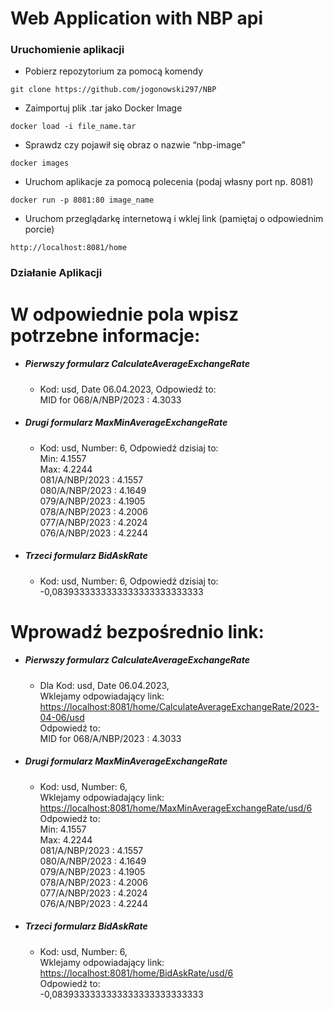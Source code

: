 <h1 class="code-line" data-line-start=0 data-line-end=1 ><a id="Web_Application_with_NBP_api_0"></a>Web Application with NBP api</h1>
<h3 class="code-line" data-line-start=3 data-line-end=4 ><a id="Uruchomienie_aplikacji_3"></a>Uruchomienie aplikacji</h3>
<ul>
<li class="has-line-data" data-line-start="4" data-line-end="5">Pobierz repozytorium za pomocą komendy</li>
</ul>
<pre><code class="has-line-data" data-line-start="6" data-line-end="8" class="language-sh">git <span class="hljs-built_in">clone</span> https://github.com/jogonowski297/NBP
</code></pre>
<ul>
<li class="has-line-data" data-line-start="8" data-line-end="9">Zaimportuj plik .tar jako Docker Image</li>
</ul>
<pre><code class="has-line-data" data-line-start="10" data-line-end="12" class="language-sh">docker load -i file_name.tar
</code></pre>
<ul>
<li class="has-line-data" data-line-start="12" data-line-end="13">Sprawdz czy pojawił się obraz o nazwie “nbp-image”</li>
</ul>
<pre><code class="has-line-data" data-line-start="14" data-line-end="16" class="language-sh">docker images
</code></pre>
<ul>
<li class="has-line-data" data-line-start="16" data-line-end="17">Uruchom aplikacje za pomocą polecenia (podaj własny port np. 8081)</li>
</ul>
<pre><code class="has-line-data" data-line-start="18" data-line-end="20" class="language-sh">docker run -p <span class="hljs-number">8081</span>:<span class="hljs-number">80</span> image_name
</code></pre>
<ul>
<li class="has-line-data" data-line-start="20" data-line-end="21">Uruchom przeglądarkę internetową i wklej link (pamiętaj o odpowiednim porcie)</li>
</ul>
<pre><code class="has-line-data" data-line-start="22" data-line-end="24" class="language-sh">http://localhost:<span class="hljs-number">8081</span>/home
</code></pre>
<h3 class="code-line" data-line-start=25 data-line-end=26 ><a id="Dziaanie_Aplikacji_25"></a>Działanie Aplikacji</h3>
<h1 class="code-line" data-line-start=26 data-line-end=27 ><a id="W_odpowiednie_pola_wpisz_potrzebne_informacje_26"></a>W odpowiednie pola wpisz potrzebne informacje:</h1>
<ul>
<li class="has-line-data" data-line-start="27" data-line-end="30">
<h5 class="code-line" data-line-start=27 data-line-end=28 ><a id="Pierwszy_formularz_CalculateAverageExchangeRate_27"></a>Pierwszy formularz CalculateAverageExchangeRate</h5>
<ul>
<li class="has-line-data" data-line-start="28" data-line-end="30">Kod: usd, Date 06.04.2023, Odpowiedź to:<br>
MID for 068/A/NBP/2023 : 4.3033</li>
</ul>
</li>
<li class="has-line-data" data-line-start="30" data-line-end="40">
<h5 class="code-line" data-line-start=30 data-line-end=31 ><a id="Drugi_formularz_MaxMinAverageExchangeRate_30"></a>Drugi formularz MaxMinAverageExchangeRate</h5>
<ul>
<li class="has-line-data" data-line-start="31" data-line-end="40">Kod: usd, Number: 6, Odpowiedź dzisiaj to:<br>
Min: 4.1557<br>
Max: 4.2244<br>
081/A/NBP/2023 : 4.1557<br>
080/A/NBP/2023 : 4.1649<br>
079/A/NBP/2023 : 4.1905<br>
078/A/NBP/2023 : 4.2006<br>
077/A/NBP/2023 : 4.2024<br>
076/A/NBP/2023 : 4.2244</li>
</ul>
</li>
<li class="has-line-data" data-line-start="40" data-line-end="44">
<h5 class="code-line" data-line-start=40 data-line-end=41 ><a id="Trzeci_formularz_BidAskRate_40"></a>Trzeci formularz BidAskRate</h5>
<ul>
<li class="has-line-data" data-line-start="41" data-line-end="44">Kod: usd, Number: 6, Odpowiedź dzisiaj to:<br>
-0,0839333333333333333333333333</li>
</ul>
</li>
</ul>
<h1 class="code-line" data-line-start=44 data-line-end=45 ><a id="Wprowad_bezporednio_link_44"></a>Wprowadź bezpośrednio link:</h1>
<ul>
<li class="has-line-data" data-line-start="45" data-line-end="51">
<h5 class="code-line" data-line-start=45 data-line-end=46 ><a id="Pierwszy_formularz_CalculateAverageExchangeRate_45"></a>Pierwszy formularz CalculateAverageExchangeRate</h5>
<ul>
<li class="has-line-data" data-line-start="46" data-line-end="51">Dla Kod: usd, Date 06.04.2023,<br>
Wklejamy odpowiadający link:<br>
<a href="https://localhost:8081/home/CalculateAverageExchangeRate/2023-04-06/usd">https://localhost:8081/home/CalculateAverageExchangeRate/2023-04-06/usd</a><br>
Odpowiedź to:<br>
MID for 068/A/NBP/2023 : 4.3033</li>
</ul>
</li>
<li class="has-line-data" data-line-start="51" data-line-end="64">
<h5 class="code-line" data-line-start=51 data-line-end=52 ><a id="Drugi_formularz_MaxMinAverageExchangeRate_51"></a>Drugi formularz MaxMinAverageExchangeRate</h5>
<ul>
<li class="has-line-data" data-line-start="52" data-line-end="64">Kod: usd, Number: 6,<br>
Wklejamy odpowiadający link:<br>
<a href="https://localhost:8081/home/MaxMinAverageExchangeRate/usd/6">https://localhost:8081/home/MaxMinAverageExchangeRate/usd/6</a><br>
Odpowiedź to:<br>
Min: 4.1557<br>
Max: 4.2244<br>
081/A/NBP/2023 : 4.1557<br>
080/A/NBP/2023 : 4.1649<br>
079/A/NBP/2023 : 4.1905<br>
078/A/NBP/2023 : 4.2006<br>
077/A/NBP/2023 : 4.2024<br>
076/A/NBP/2023 : 4.2244</li>
</ul>
</li>
<li class="has-line-data" data-line-start="64" data-line-end="70">
<h5 class="code-line" data-line-start=64 data-line-end=65 ><a id="Trzeci_formularz_BidAskRate_64"></a>Trzeci formularz BidAskRate</h5>
<ul>
<li class="has-line-data" data-line-start="65" data-line-end="70">Kod: usd, Number: 6,<br>
Wklejamy odpowiadający link:<br>
<a href="https://localhost:8081/home/BidAskRate/usd/6">https://localhost:8081/home/BidAskRate/usd/6</a><br>
Odpowiedź to:<br>
-0,0839333333333333333333333333</li>
</ul>
</li>
</ul>
